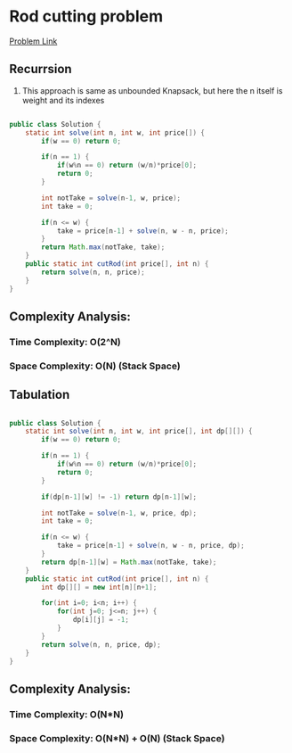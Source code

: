 # Rod cutting problem

[Problem Link](https://www.codingninjas.com/studio/problems/rod-cutting-problem_800284?utm_source=striver&utm_medium=website&utm_campaign=a_zcoursetuf&leftPanelTabValue=PROBLEM)

## Recurrsion

1. This approach is same as unbounded Knapsack, but here the n itself is weight and its indexes

```Java

public class Solution {
	static int solve(int n, int w, int price[]) {
		if(w == 0) return 0;

		if(n == 1) {
			if(w%n == 0) return (w/n)*price[0];
			return 0;
		}

		int notTake = solve(n-1, w, price);
		int take = 0;

		if(n <= w) {
			take = price[n-1] + solve(n, w - n, price);
		}
		return Math.max(notTake, take);
	}
	public static int cutRod(int price[], int n) {
		return solve(n, n, price);
	}
}

```

## Complexity Analysis:

### Time Complexity: O(2^N)

### Space Complexity: O(N) (Stack Space)

## Tabulation

```Java

public class Solution {
	static int solve(int n, int w, int price[], int dp[][]) {
		if(w == 0) return 0;

		if(n == 1) {
			if(w%n == 0) return (w/n)*price[0];
			return 0;
		}

		if(dp[n-1][w] != -1) return dp[n-1][w];

		int notTake = solve(n-1, w, price, dp);
		int take = 0;

		if(n <= w) {
			take = price[n-1] + solve(n, w - n, price, dp);
		}
		return dp[n-1][w] = Math.max(notTake, take);
	}
	public static int cutRod(int price[], int n) {
		int dp[][] = new int[n][n+1];

		for(int i=0; i<n; i++) {
			for(int j=0; j<=n; j++) {
				dp[i][j] = -1;
			}
		}
		return solve(n, n, price, dp);
	}
}


```

## Complexity Analysis:

### Time Complexity: O(N*N)

### Space Complexity: O(N*N) + O(N) (Stack Space)